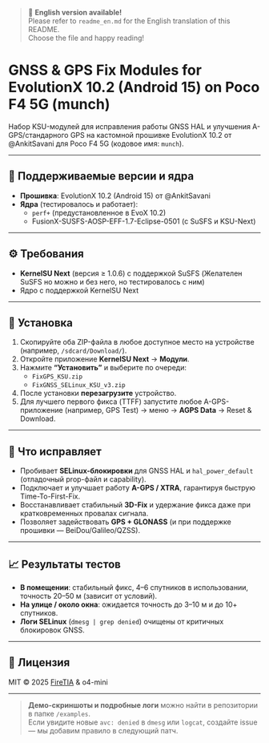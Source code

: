 > 📘 **English version available!**  
> Please refer to `readme_en.md` for the English translation of this README.  
> Choose the file and happy reading!

# GNSS & GPS Fix Modules for EvolutionX 10.2 (Android 15) on Poco F4 5G (munch)

Набор KSU-модулей для исправления работы GNSS HAL и улучшения A-GPS/стандарного GPS на кастомной прошивке EvolutionX 10.2 от @AnkitSavani для Poco F4 5G (кодовое имя: `munch`).

---

## 📱 Поддерживаемые версии и ядра

- **Прошивка**: EvolutionX 10.2 (Android 15) от @AnkitSavani  
- **Ядра** (тестировалось и работает):  
  - `perf+` (предустановленное в EvoX 10.2)  
  - FusionX-SUSFS-AOSP-EFF-1.7-Eclipse-0501 (с SuSFS и KSU-Next)  

---

## ⚙️ Требования

- **KernelSU Next** (версия ≥ 1.0.6) с поддержкой SuSFS (Желателен SuSFS но можно и без него, но тестировалось с ним)
- Ядро с поддержкой KernelSU Next

---

## 🔧 Установка

1. Скопируйте оба ZIP-файла в любое доступное место на устройстве (например, `/sdcard/Download/`).  
2. Откройте приложение **KernelSU Next** → **Модули**.  
3. Нажмите **“Установить”** и выберите по очереди:
   - `FixGPS_KSU.zip`  
   - `FixGNSS_SELinux_KSU_v3.zip`  
4. После установки **перезагрузите** устройство.  
5. Для лучшего первого фикса (TTFF) запустите любое A-GPS-приложение (например, GPS Test) → меню → **AGPS Data** → Reset & Download.

---

## 🚀 Что исправляет

- Пробивает **SELinux-блокировки** для GNSS HAL и `hal_power_default` (отладочный prop-файл и capability).  
- Подключает и улучшает работу **A-GPS / XTRA**, гарантируя быструю Time-To-First-Fix.  
- Восстанавливает стабильный **3D-Fix** и удержание фикса даже при кратковременных провалах сигнала.  
- Позволяет задействовать **GPS + GLONASS** (и при поддержке прошивки — BeiDou/Galileo/QZSS).

---

## 📈 Результаты тестов

- **В помещении**: стабильный фикc, 4–6 спутников в использовании, точность 20–50 м (зависит от условий).  
- **На улице / около окна**: ожидается точность до 3–10 м и до 10+ спутников.  
- **Логи SELinux** (`dmesg | grep denied`) очищены от критичных блокировок GNSS.  

---

## 📝 Лицензия

MIT © 2025 [FireTIA](https://github.com/FireTIA) & o4-mini  

---

> **Демо-скриншоты и подробные логи** можно найти в репозитории в папке `/examples`.  
> Если увидите новые `avc: denied` в `dmesg` или `logcat`, создайте issue — мы добавим правило в следующий патч.
